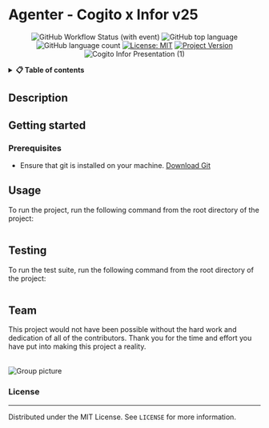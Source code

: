 <!-- TODO: CHANGE ALL INSTANCES OF "TEMPLATE-README" IN ENTIRE PROJECT TO YOUR PROJECT TITLE-->
# Agenter - Cogito x Infor v25


<div align="center">

![GitHub Workflow Status (with event)](https://img.shields.io/github/actions/workflow/status/CogitoNTNU/TEMPLATE-README/ci.yml)
![GitHub top language](https://img.shields.io/github/languages/top/CogitoNTNU/TEMPLATE-README)
![GitHub language count](https://img.shields.io/github/languages/count/CogitoNTNU/TEMPLATE-README)
[![License: MIT](https://img.shields.io/badge/License-MIT-yellow.svg)](https://opensource.org/licenses/MIT)
[![Project Version](https://img.shields.io/badge/version-0.0.1-blue)](https://img.shields.io/badge/version-0.0.1-blue)
![Cogito Infor Presentation (1)](https://github.com/user-attachments/assets/59dab0e7-83b3-4817-bd34-ead92445ce33)

</div>



<details> 
<summary><b>📋 Table of contents </b></summary>

- [TEMPLATE-README](#template-readme)
  - [Description](#description)
  - [Getting started](#getting-started)
    - [Prerequisites](#prerequisites)
  - [Usage](#usage)
  - [Testing](#testing)
  - [Team](#team)
    - [License](#license)

</details>

## Description 
<!-- TODO: Provide a brief overview of what this project does and its key features. Please add pictures or videos of the application -->


## Getting started
<!-- TODO: In this Section you describe how to install this project in its intended environment.(i.e. how to get it to run)  
-->

<!-- TODO: Describe how to configure the project (environment variables, config files, etc.).

### Configuration
Create a `.env` file in the root directory of the project and add the following environment variables:

```bash
OPENAI_API_KEY = 'your_openai_api_key'
MONGODB_URI = 'your_secret_key'
```
-->

### Prerequisites
<!-- TODO: In this section you put what is needed for the program to run.
For example: OS version, programs, libraries, etc.  

-->
- Ensure that git is installed on your machine. [Download Git](https://git-scm.com/downloads)



## Usage
To run the project, run the following command from the root directory of the project:
```bash

```
<!-- TODO: Instructions on how to run the project and use its features. -->

## Testing
To run the test suite, run the following command from the root directory of the project:
```bash

```

## Team
This project would not have been possible without the hard work and dedication of all of the contributors. Thank you for the time and effort you have put into making this project a reality.


<table align="center">
    <tr>
        <!--
        <td align="center">
            <a href="https://github.com/NAME_OF_MEMBER">
              <img src="https://github.com/NAME_OF_MEMBER.png?size=100" width="100px;" alt="NAME OF MEMBER"/><br />
              <sub><b>NAME OF MEMBER</b></sub>
            </a>
        </td>
        -->
    </tr>
</table>

![Group picture](docs/img/team.png)


### License
------
Distributed under the MIT License. See `LICENSE` for more information.
